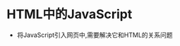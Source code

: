 # HTML中的JavaScript
- 将JavaScript引入网页中,需要解决它和HTML的关系问题
## <script>元素
- 通过script元素可以将Javascript引入HTML中
- script元素属性
    - async: 立即下载脚本,不妨碍页面其他操作,这个属性只对外部脚本文件有效
    - charset: 指定字符集
    - crossorigin: 配置相关请求的CORS
    - defer: 将脚本延迟到文档完全被解析之后再执行
    - integrity: 允许比对接收到的资源和指定的加密签名以验证子资源的完成行
    - src: 指向包含要执行的脚本代码的外部文件
    - type: 表示代码块中脚本语言的内容类型(MIME类型)
- 使用script元素的方式
    - 直接在网页中嵌入Javascript代码
    - 在网页中包含外部Javascript文件
- 注意事项
    - HTML文档自上而下逐行解释执行,在前面的代码未完成解释之前不会进行渲染显示,遇到外部文件会阻塞进行下载与解释
- 执行脚本
    - 由于HTML的执行方式,script元素从head元素转移到body结束标签之前,从而避免页面渲染延迟
    - defer属性: 告诉浏览器立即下载文件,但在页面解析完毕前不执行,多个defer属性依次执行
    - async属性: 告诉浏览器立即下载文件,当文件下载完成之后就会执行,无关HTML页面是否解析,多个async属性乱序执行

- 其他方式加载脚本
    - 通过DOM API,向DOM中动态添加script元素加载指定的脚本

## 行内代码和外部文件
- 最佳实践是使用外部文件，理由如下
    - 可维护性: 外部文件统一管理
    - 缓存: 浏览器根据特定的设置缓存Javascript文件,相同引用只需要下载依次

## 文档模式
- IE5.5发明了使用doctype切换文档模式的概念
- 文档模式种类
    - 混杂模式
    - 标准模式
    - 准标注模式
- HTML早期以SGML为基础,必须引用DTD,随着DTD被废弃,采用标准HTML5的声明

## <noscript>元素
- 针对不支持Javascript的情况解释说明的元素
- 不支持情况: 浏览器不支持脚本,浏览器对脚本的支持关闭

## 小结
- Javascript通过script元素嵌入到HTML页面
- src属性可以指向跨域外部文件
- HTML一般执行顺序,在defer属性和async属性加持下的执行顺序
- noscript元素